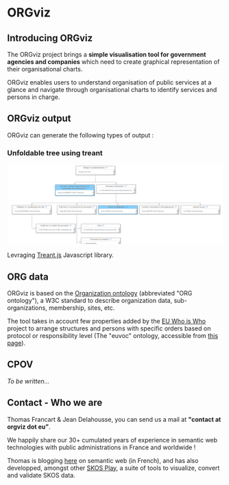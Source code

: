 # ORGviz

## Introducing ORGviz

The ORGviz project brings a **simple visualisation tool for government agencies and companies** which need to create graphical representation of their organisational charts.

ORGviz enables users to understand organisation of public services at a glance and navigate through organisational charts to identify services and persons in charge.

## ORGviz output

ORGviz can generate the following types of output :

### Unfoldable tree using treant

![ORGviz Treant screenshot](images/orgviz-screenshot-treant.png)

Levraging [Treant.js](http://fperucic.github.io/treant-js/) Javascript library.

## ORG data

ORGviz is based on the [Organization ontology](https://www.w3.org/TR/vocab-org/) (abbreviated "ORG ontology"), a W3C standard to describe organization data, sub-organizations, membership, sites, etc.

The tool takes in account few properties added by the [EU Who is Who](http://europa.eu/whoiswho) project to arrange structures and persons with specific orders based on protocol or responsibility level (The "euvoc" ontology, accessible from [this page](http://publications.europa.eu/mdr/cdm/index.html)).

## CPOV

_To be written..._

## Contact - Who we are

Thomas Francart & Jean Delahousse, you can send us a mail at **"contact at orgviz dot eu"**. 

We happily share our 30+ cumulated years of experience in semantic web technologies with public administrations in France and worldwide !

Thomas is blogging [here](http://blog.sparna.fr) on semantic web (in French), and has also developped, amongst other [SKOS Play](http://labs.sparna.fr/skos-play), a suite of tools to visualize, convert and validate SKOS data.
